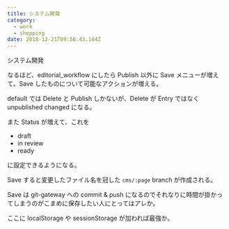 ```yaml
---
title: システム開発
category:
  - work
  - shopping
date: 2018-12-21T09:58:43.144Z
---
```

システム開発

なるほど、editorial_workflow にしたら Publish 以外に Save メニューが増えて、Save したものについて可能なアクションが増える。

default では Delete と Publish しかないが、Delete が Entry ではなく unpublished changed になる。

また Status が増えて、これを

 * draft
 * in review
 * ready

に設定できるようになる。

Save すると変更したファイル名を冠した `cms/:page` branch が作成される。

Save は git-gateway への commit & push になるのでそれなりに時間が掛かってしまうのがこまめに保存したい人にとってはアレか。

ここに localStorage や sessionStorage が加われば最強か。

